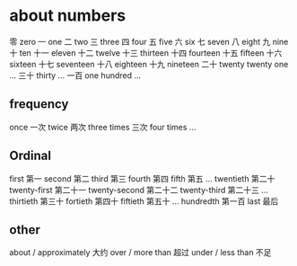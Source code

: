 # about numbers
零  zero
一  one
二  two
三  three
四  four
五  five
六  six
七  seven
八  eight
九  nine
十  ten
十一    eleven
十二    twelve
十三    thirteen
十四    fourteen
十五    fifteen
十六    sixteen
十七    seventeen
十八    eighteen
十九    nineteen
二十    twenty
twenty one ...
三十    thirty ...
一百 one hundred ...

## frequency
once 一次
twice 两次
three times 三次
four  times ...

## Ordinal
first   第一
second  第二
third   第三
fourth  第四
fifth   第五
...
twentieth   第二十
twenty-first    第二十一
twenty-second   第二十二
twenty-third    第二十三
...
thirtieth   第三十
fortieth    第四十
fiftieth    第五十
...
hundredth   第一百
last 最后

## other
about / approximately	大约
over / more than	超过
under / less than	不足
